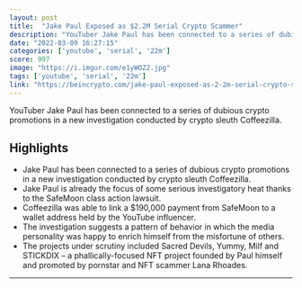 ```yaml
---
layout: post
title:  "Jake Paul Exposed as $2.2M Serial Crypto Scammer"
description: "YouTuber Jake Paul has been connected to a series of dubious crypto promotions in a new investigation conducted by crypto sleuth Coffeezilla."
date: "2022-03-09 16:27:15"
categories: ['youtube', 'serial', '22m']
score: 997
image: "https://i.imgur.com/e1yWOZ2.jpg"
tags: ['youtube', 'serial', '22m']
link: "https://beincrypto.com/jake-paul-exposed-as-2-2m-serial-crypto-scammer/"
---
```


YouTuber Jake Paul has been connected to a series of dubious crypto promotions in a new investigation conducted by crypto sleuth Coffeezilla.

## Highlights

- Jake Paul has been connected to a series of dubious crypto promotions in a new investigation conducted by crypto sleuth Coffeezilla.
- Jake Paul is already the focus of some serious investigatory heat thanks to the SafeMoon class action lawsuit.
- Coffeezilla was able to link a $190,000 payment from SafeMoon to a wallet address held by the YouTube influencer.
- The investigation suggests a pattern of behavior in which the media personality was happy to enrich himself from the misfortune of others.
- The projects under scrutiny included Sacred Devils, Yummy, Milf and STICKDIX – a phallically-focused NFT project founded by Paul himself and promoted by pornstar and NFT scammer Lana Rhoades.

---

